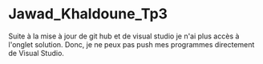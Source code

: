 # Jawad_Khaldoune_Tp3

Suite à la mise à jour de git hub et de visual studio je n'ai plus accès à l'onglet solution. Donc, je ne peux pas push mes programmes directement de Visual Studio.
